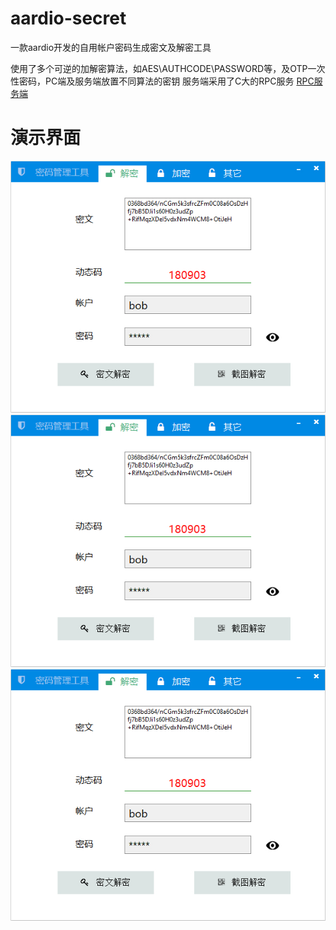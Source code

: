 # aardio-secret
一款aardio开发的自用帐户密码生成密文及解密工具

使用了多个可逆的加解密算法，如AES\AUTHCODE\PASSWORD等，及OTP一次性密码，PC端及服务端放置不同算法的密钥
服务端采用了C大的RPC服务 [RPC服务端](https://github.com/carlaau/aardio-erp/tree/master/aardio-rpc)

# 演示界面
![RPC服务端](https://raw.githubusercontent.com/ago88/aardio-secret/main/1.jpg)
![RPC服务端](https://raw.githubusercontent.com/ago88/aardio-secret/main/1.jpg)
![RPC服务端](https://raw.githubusercontent.com/ago88/aardio-secret/main/1.jpg)
